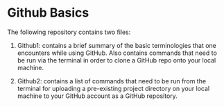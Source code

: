 # Github Basics

The following repository contains two files:

1) Github1: contains a brief summary of the basic terminologies that one encounters while using GitHub. Also contains commands 
            that need to be run via the terminal in order to clone a GitHub repo onto your local machine.

2) Github2: contains a list of commands that need to be run from the terminal for uploading a pre-existing  project directory 
            on your local machine to your GitHub account as a GitHub repository.
